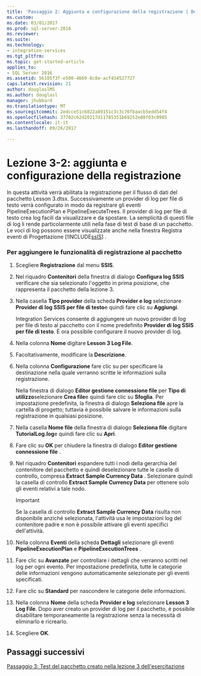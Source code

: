 ```yaml
---
title: 'Passaggio 2: Aggiunta e configurazione della registrazione | Documenti Microsoft'
ms.custom: 
ms.date: 03/01/2017
ms.prod: sql-server-2016
ms.reviewer: 
ms.suite: 
ms.technology:
- integration-services
ms.tgt_pltfrm: 
ms.topic: get-started-article
applies_to:
- SQL Server 2016
ms.assetid: 56105f3f-e500-4669-8c8e-acf434527727
caps.latest.revision: 21
author: douglaslMS
ms.author: douglasl
manager: jhubbard
ms.translationtype: MT
ms.sourcegitcommit: 2edcce51c6822a89151c3c3c76fbaacb5edd54f4
ms.openlocfilehash: 37702c62d20217d11785351b69252e08f03c0985
ms.contentlocale: it-it
ms.lasthandoff: 09/26/2017

---
```

# <a name="lesson-3-2---adding-and-configuring-logging"></a>Lezione 3-2: aggiunta e configurazione della registrazione
In questa attività verrà abilitata la registrazione per il flusso di dati del pacchetto Lesson 3.dtsx. Successivamente un provider di log per file di testo verrà configurato in modo da registrare gli eventi PipelineExecutionPlan e PipelineExecuteTrees. Il provider di log per file di testo crea log facili da visualizzare e da spostare. La semplicità di questi file di log li rende particolarmente utili nella fase di test di base di un pacchetto. Le voci di log possono essere visualizzate anche nella finestra Registra eventi di Progettazione [!INCLUDE[ssIS](../includes/ssis-md.md)] .  
  
### <a name="to-add-logging-to-the-package"></a>Per aggiungere le funzionalità di registrazione al pacchetto  
  
1.  Scegliere **Registrazione** dal menu **SSIS**.  
  
2.  Nel riquadro **Contenitori** della finestra di dialogo **Configura log SSIS** verificare che sia selezionato l'oggetto in prima posizione, che rappresenta il pacchetto della lezione 3.  
  
3.  Nella casella **Tipo provider** della scheda **Provider e log** selezionare **Provider di log SSIS per file di testo**e quindi fare clic su **Aggiungi**.  
  
    Integration Services consente di aggiungere un nuovo provider di log per file di testo al pacchetto con il nome predefinito **Provider di log SSIS per file di testo**. È ora possibile configurare il nuovo provider di log.  
  
4.  Nella colonna **Nome** digitare **Lesson 3 Log File**.  
  
5.  Facoltativamente, modificare la **Descrizione**.  
  
6.  Nella colonna **Configurazione** fare clic su **<New Connection>** per specificare la destinazione nella quale verranno scritte le informazioni sulla registrazione.  
  
    Nella finestra di dialogo **Editor gestione connessione file** per **Tipo di utilizzo**selezionare **Crea file**e quindi fare clic su **Sfoglia**. Per impostazione predefinita, la finestra di dialogo **Seleziona file** apre la cartella di progetto; tuttavia è possibile salvare le informazioni sulla registrazione in qualsiasi posizione.  
  
7.  Nella casella **Nome file** della finestra di dialogo **Seleziona file** digitare **TutorialLog.log**e quindi fare clic su **Apri**.  
  
8.  Fare clic su **OK** per chiudere la finestra di dialogo **Editor gestione connessione file** .  
  
9. Nel riquadro **Contenitori** espandere tutti i nodi della gerarchia del contenitore del pacchetto e quindi deselezionare tutte le caselle di controllo, compresa **Extract Sample Currency Data** . Selezionare quindi la casella di controllo **Extract Sample Currency Data** per ottenere solo gli eventi relativi a tale nodo.  
  
    > [!IMPORTANT]  
    > Se la casella di controllo **Extract Sample Currency Data** risulta non disponibile anziché selezionata, l'attività usa le impostazioni log del contenitore padre e non è possibile attivare gli eventi specifici dell'attività.  
  
10. Nella colonna **Eventi** della scheda **Dettagli** selezionare gli eventi **PipelineExecutionPlan** e **PipelineExecutionTrees** .  
  
11. Fare clic su **Avanzate** per controllare i dettagli che verranno scritti nel log per ogni evento. Per impostazione predefinita, tutte le categorie delle informazioni vengono automaticamente selezionate per gli eventi specificati.  
  
12. Fare clic su **Standard** per nascondere le categorie delle informazioni.  
  
13. Nella colonna **Nome** della scheda **Provider e log** selezionare **Lesson 3 Log File**. Dopo aver creato un provider di log per il pacchetto, è possibile disabilitare temporaneamente la registrazione senza la necessità di eliminarlo e ricrearlo.  
  
14. Scegliere **OK**.  
  
## <a name="next-steps"></a>Passaggi successivi  
[Passaggio 3: Test del pacchetto creato nella lezione 3 dell'esercitazione](../integration-services/lesson-3-3-testing-the-lesson-3-tutorial-package.md)  
  


